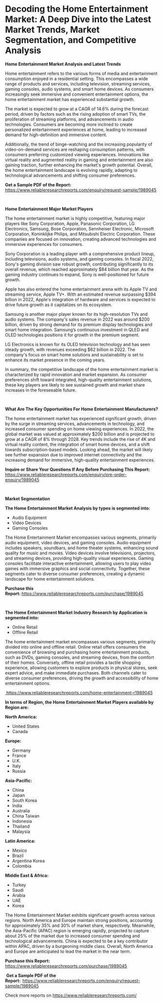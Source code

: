 <p><h1>Decoding the Home Entertainment Market: A Deep Dive into the Latest Market Trends, Market Segmentation, and Competitive Analysis</h1></p><p><strong>Home Entertainment Market Analysis and Latest Trends</strong></p>
<p><p>Home entertainment refers to the various forms of media and entertainment consumption enjoyed in a residential setting. This encompasses a wide range of products and services, including television, streaming services, gaming consoles, audio systems, and smart home devices. As consumers increasingly seek immersive and convenient entertainment options, the home entertainment market has experienced substantial growth.</p><p>The market is expected to grow at a CAGR of 14.6% during the forecast period, driven by factors such as the rising adoption of smart TVs, the proliferation of streaming platforms, and advancements in audio technologies. Consumers are becoming more inclined to create personalized entertainment experiences at home, leading to increased demand for high-definition and immersive content. </p><p>Additionally, the trend of binge-watching and the increasing popularity of video-on-demand services are reshaping consumption patterns, with consumers preferring customized viewing experiences. Innovations like virtual reality and augmented reality in gaming and entertainment are also gaining traction, further enhancing the market's growth potential. Overall, the home entertainment landscape is evolving rapidly, adapting to technological advancements and shifting consumer preferences.</p></p>
<p><strong>Get a Sample PDF of the Report:&nbsp;</strong> <a href="https://www.reliableresearchreports.com/enquiry/request-sample/1989045?utm_campaign=3086&utm_medium=2&utm_source=Github&utm_content=ia&utm_term=05042025&utm_id=home-entertainment">https://www.reliableresearchreports.com/enquiry/request-sample/1989045</a></p>
<p>&nbsp;</p>
<p><strong>Home Entertainment Major Market Players</strong></p>
<p><p>The home entertainment market is highly competitive, featuring major players like Sony Corporation, Apple, Panasonic Corporation, LG Electronics, Samsung, Bose Corporation, Sennheiser Electronic, Microsoft Corporation, Koninklijke Philips, and Mitsubishi Electric Corporation. These companies are focused on innovation, creating advanced technologies and immersive experiences for consumers.</p><p>Sony Corporation is a leading player with a comprehensive product lineup, including televisions, audio systems, and gaming consoles. In fiscal 2022, Sony's gaming division saw robust growth, contributing significantly to its overall revenue, which reached approximately $84 billion that year. As the gaming industry continues to expand, Sony is well-positioned for future growth.</p><p>Apple has also entered the home entertainment arena with its Apple TV and streaming service, Apple TV+. With an estimated revenue surpassing $394 billion in 2022, Apple's integration of hardware and services is expected to drive future growth as it capitalizes on its ecosystem.</p><p>Samsung is another major player known for its high-resolution TVs and audio systems. The company's sales revenue in 2022 was around $200 billion, driven by strong demand for its premium display technologies and smart home integration. Samsung’s continuous investment in QLED and OLED technologies positions it for growth in the premium segment.</p><p>LG Electronics is known for its OLED television technology and has seen steady growth, with revenues exceeding $62 billion in 2022. The company's focus on smart home solutions and sustainability is set to enhance its market presence in the coming years.</p><p>In summary, the competitive landscape of the home entertainment market is characterized by rapid innovation and market expansion. As consumer preferences shift toward integrated, high-quality entertainment solutions, these key players are likely to see sustained growth and market share increases in the foreseeable future.</p></p>
<p>&nbsp;</p>
<p><strong>What Are The Key Opportunities For Home Entertainment Manufacturers?</strong></p>
<p><p>The home entertainment market has experienced significant growth, driven by the surge in streaming services, advancements in technology, and increased consumer spending on home viewing experiences. In 2022, the global market was valued at approximately $200 billion and is projected to grow at a CAGR of 8% through 2028. Key trends include the rise of 4K and virtual reality content, the integration of smart home devices, and a shift towards subscription-based models. Looking ahead, the market will likely see further expansion due to improved internet connectivity and the increasing demand for immersive, high-quality entertainment experiences.</p></p>
<p><strong>Inquire or Share Your Questions If Any Before Purchasing This Report:</strong> <a href="https://www.reliableresearchreports.com/enquiry/pre-order-enquiry/1989045?utm_campaign=3086&utm_medium=2&utm_source=Github&utm_content=ia&utm_term=05042025&utm_id=home-entertainment">https://www.reliableresearchreports.com/enquiry/pre-order-enquiry/1989045</a></p>
<p>&nbsp;</p>
<p><strong>Market Segmentation</strong></p>
<p><strong>The Home Entertainment Market Analysis by types is segmented into:</strong></p>
<p><ul><li>Audio Equipment</li><li>Video Devices</li><li>Gaming Consoles</li></ul></p>
<p><p>The Home Entertainment Market encompasses various segments, primarily audio equipment, video devices, and gaming consoles. Audio equipment includes speakers, soundbars, and home theater systems, enhancing sound quality for music and movies. Video devices involve televisions, projectors, and streaming devices, providing high-quality visual experiences. Gaming consoles facilitate interactive entertainment, allowing users to play video games with immersive graphics and social connectivity. Together, these segments cater to diverse consumer preferences, creating a dynamic landscape for home entertainment solutions.</p></p>
<p><strong>Purchase this Report:&nbsp;</strong><a href="https://www.reliableresearchreports.com/purchase/1989045?utm_campaign=3086&utm_medium=2&utm_source=Github&utm_content=ia&utm_term=05042025&utm_id=home-entertainment">https://www.reliableresearchreports.com/purchase/1989045</a></p>
<p>&nbsp;</p>
<p><strong>The Home Entertainment Market Industry Research by Application is segmented into:</strong></p>
<p><ul><li>Online Retail</li><li>Offline Retail</li></ul></p>
<p><p>The home entertainment market encompasses various segments, primarily divided into online and offline retail. Online retail offers consumers the convenience of browsing and purchasing home entertainment products, such as DVDs, gaming consoles, and streaming devices, from the comfort of their homes. Conversely, offline retail provides a tactile shopping experience, allowing customers to explore products in physical stores, seek expert advice, and make immediate purchases. Both channels cater to diverse consumer preferences, driving the growth and accessibility of home entertainment options.</p></p>
<p><a href="https://www.reliableresearchreports.com/home-entertainment-r1989045?utm_campaign=3086&utm_medium=2&utm_source=Github&utm_content=ia&utm_term=05042025&utm_id=home-entertainment">&nbsp;https://www.reliableresearchreports.com/home-entertainment-r1989045</a></p>
<p><strong>In terms of Region, the Home Entertainment Market Players available by Region are:</strong></p>
<p>
    <p> <strong> North America: </strong>
        <ul>
            <li>United States</li>
            <li>Canada</li>
        </ul>
        </p> 
    <p> <strong> Europe: </strong>
        <ul>
            <li>Germany</li>
            <li>France</li>
            <li>U.K.</li>
            <li>Italy</li>
            <li>Russia</li>
        </ul>
        </p> 
    <p> <strong> Asia-Pacific: </strong>
        <ul>
            <li>China</li>
            <li>Japan</li>
            <li>South Korea</li>
            <li>India</li>
            <li>Australia</li>
            <li>China Taiwan</li>
            <li>Indonesia</li>
            <li>Thailand</li>
            <li>Malaysia</li>
        </ul>
        </p> 
    <p> <strong> Latin America: </strong>
        <ul>
            <li>Mexico</li>
            <li>Brazil</li>
            <li>Argentina Korea</li>
            <li>Colombia</li>
        </ul>
        </p> 
    <p> <strong> Middle East & Africa: </strong>
        <ul>
            <li>Turkey</li>
            <li>Saudi</li>
            <li>Arabia</li>
            <li>UAE</li>
            <li>Korea</li>
        </ul>
    </p>
    </p>
<p><p>The Home Entertainment Market exhibits significant growth across various regions. North America and Europe maintain strong positions, accounting for approximately 35% and 30% of market share, respectively. Meanwhile, the Asia-Pacific (APAC) region is emerging rapidly, projected to capture about 25% of the market due to increased consumer spending and technological advancements. China is expected to be a key contributor within APAC, driven by a burgeoning middle class. Overall, North America and Europe are anticipated to lead the market in the near term.</p></p>
<p><strong>Purchase this Report: </strong><a href="https://www.reliableresearchreports.com/purchase/1989045?utm_campaign=3086&utm_medium=2&utm_source=Github&utm_content=ia&utm_term=05042025&utm_id=home-entertainment">https://www.reliableresearchreports.com/purchase/1989045</a></p>
<p>&nbsp;<strong>Get a Sample PDF of the Report:&nbsp;&nbsp;</strong><a href="https://www.reliableresearchreports.com/enquiry/request-sample/1989045?utm_campaign=3086&utm_medium=2&utm_source=Github&utm_content=ia&utm_term=05042025&utm_id=home-entertainment">https://www.reliableresearchreports.com/enquiry/request-sample/1989045</a></p>
<p><strong></strong></p>
<p>Check more reports on <a href="https://www.reliableresearchreports.com/?utm_campaign=3086&utm_medium=2&utm_source=Github&utm_content=ia&utm_term=05042025&utm_id=home-entertainment">https://www.reliableresearchreports.com/</a></p>